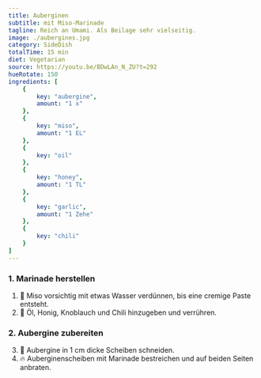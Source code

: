 ```yaml
---
title: Auberginen
subtitle: mit Miso-Marinade
tagline: Reich an Umami. Als Beilage sehr vielseitig.
image: ./aubergines.jpg
category: SideDish
totalTime: 15 min
diet: Vegetarian
source: https://youtu.be/BDwLAn_N_ZU?t=292
hueRotate: 150
ingredients: [
    {
        key: "aubergine",
        amount: "1 x"
    },
    {
        key: "miso",
        amount: "1 EL"
    },
    {
        key: "oil"
    },
    {
        key: "honey",
        amount: "1 TL"
    },
    {
        key: "garlic",
        amount: "1 Zehe"
    },
    {
        key: "chili"
    }
]
---
```


### 1. Marinade herstellen

1. 🥣 Miso vorsichtig mit etwas Wasser verdünnen, bis eine cremige Paste entsteht.
2. 🥣 Öl, Honig, Knoblauch und Chili hinzugeben und verrühren.

### 2. Aubergine zubereiten

3. 🔪 Aubergine in 1 cm dicke Scheiben schneiden.
4. 🔥 Auberginenscheiben mit Marinade bestreichen und auf beiden Seiten anbraten.